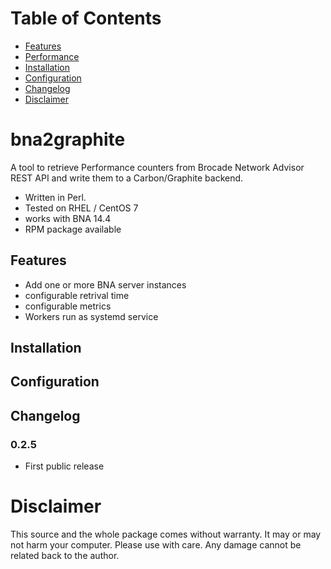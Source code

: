 # Table of Contents

* [Features](#features)
* [Performance](#performance)
* [Installation](#installation)
* [Configuration](#configuration)
* [Changelog](#changelog)
* [Disclaimer](#disclaimer)

# bna2graphite

A tool to retrieve Performance counters from Brocade Network Advisor REST API and write them to a Carbon/Graphite backend.
* Written in Perl.
* Tested on RHEL / CentOS 7
* works with BNA 14.4
* RPM package available

## Features
* Add one or more BNA server instances
* configurable retrival time
* configurable metrics
* Workers run as systemd service

## Installation

## Configuration

## Changelog

### 0.2.5
* First public release

# Disclaimer
This source and the whole package comes without warranty. It may or may not harm your computer. Please use with care. Any damage cannot be related back to the author.